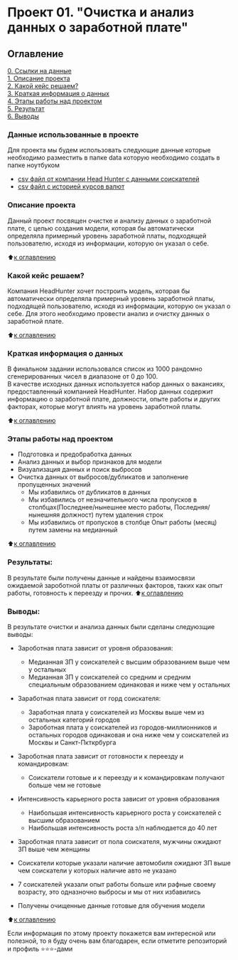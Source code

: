 # Проект 01. "Очистка и анализ данных о заработной плате"

## Оглавление
[0. Ссылки на данные](README.md#данные-использованные-в-проекте)  
[1. Описание проекта](README.md#Описание-проекта)  
[2. Какой кейс решаем?](README.md#Какой-кейс-решаем)  
[3. Краткая информация о данных](README.md#Краткая-информация-о-данных)  
[4. Этапы работы над проектом](README.md#Этапы-работы-над-проектом)  
[5. Результат](README.md#Результат)    
[6. Выводы](README.md#Выводы) 

### Данные использованные в проекте
Для проекта мы будем использовать следующие данные которые необходимо разместить в папке data которую необходимо создать в папке ноутбуком
+ [csv файл от компании Head Hunter с данными соискателей](https://www.dropbox.com/s/84dnrskszcijvu0/dst-3.0_16_1_hh_database.csv?dl=0 "Скачать с DropBox")
+ [csv файл с историей курсов валют](https://www.dropbox.com/s/3peszbx5wn9tfjj/ExchangeRates.csv?dl=0 "Скачать с DropBox")

### Описание проекта    
Данный проект посвящен очистке и анализу данных о заработной плате, с целью создания модели, которая бы автоматически определяла примерный уровень заработной платы, подходящей пользователю, исходя из информации, которую он указал о себе.

:arrow_up:[к оглавлению](README.md#Оглавление)


### Какой кейс решаем?    
Компания HeadHunter хочет построить модель, которая бы автоматически определяла примерный уровень заработной платы, подходящей пользователю, исходя из информации, которую он указал о себе. Для этого необходимо провести анализ и очистку данных о заработной плате.

:arrow_up:[к оглавлению](README.md#Оглавление)


### Краткая информация о данных
В финальном задании использовался список из 1000 рандомно сгенерированных чисел в диапазоне от 0 до 100.  
В качестве исходных данных используется набор данных о вакансиях, предоставленный компанией HeadHunter. Набор данных содержит информацию о заработной плате, должности, опыте работы и других факторах, которые могут влиять на уровень заработной платы.

:arrow_up:[к оглавлению](README.md#Оглавление)


### Этапы работы над проектом  
+ Подготовка и предобработка данных
+ Анализ данных и выбор признаков для модели
+ Визуализация данных и поиск выбросов
+ Очистка данных от выбросов/дубликатов и заполнение пропущенных значений
    + Мы избавились от дубликатов в данных
    + Мы избавились от незначительного числа пропусков в столбцах(Последнее/нынешнее место работы, Последняя/нынешняя должност) путем удаления строк
    + Мы избавились от пропусков в столбце Опыт работы (месяц) путем замены на медианный

:arrow_up:[к оглавлению](README.md#Оглавление)


### Результаты:  
В результате были получены данные и найдены взаимосвязи ожидаемой зароботной платы от различных факторов, таких как опыт работы, готовность к переезду и прочих.
:arrow_up:[к оглавлению](README.md#Оглавление)


### Выводы:  
В результате очистки и анализа данных были сделаны следуюзщие выводы:

+ Зароботная плата зависит от уровня образования:
    + Медианная ЗП у соискателей с высшим образованием выше чем у остальных
    + Медианная ЗП у соискателей со средним и средним специальным образованием одинаковая и ниже чем у остальных

+ Заработная плата зависит от горд соискателя:
    + Заработная плата у соискателей из Москвы выше чем из остальных категорий городов
    + Зароботная плата у соискателей из городов-миллионников и остальных городов одинаковая и она ниже чем у соискателей из Москвы и Санкт-Пкткрбурга

+ Зароботная плата зависит от готовности к переезду и командировкам:
    + Соискатели готовые и к переезду и к командировкам получают больше чем не готовые

+ Интенсивность карьерного роста зависит от уровня образования
    + Наибольшая интенсивность карьерного роста у соискателей с высшим образованием
    + Наибольшая интенсивность роста з/п наблюдается до 40 лет

+ Зароботная плата зависит от пола соискателя, мужчины ожидают ЗП выше чем женщины

+ Соискатели которые указали наличие автомобиля ожидают ЗП выше чем соискатели у которых наличие авто не указано

+ 7 соискателей указали опыт работы больше или рафные своему возрасту, это одназночно выбросы и мы от них избавились

+ Получены очищенные данные готовые для обучения модели


:arrow_up:[к оглавлению](README.md#Оглавление)


Если информация по этому проекту покажется вам интересной или полезной, то я буду очень вам благодарен, если отметите репозиторий и профиль ⭐️⭐️⭐️-дами
